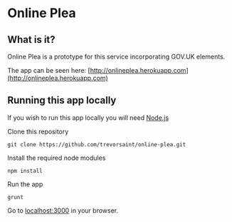 Online Plea
===========


## What is it?

Online Plea is a prototype for this service incorporating GOV.UK elements.

The app can be seen here: [http://onlineplea.herokuapp.com](http://onlineplea.herokuapp.com)


## Running this app locally

If you wish to run this app locally you will need [Node.js](http://nodejs.org/)


Clone this repository

    git clone https://github.com/trevorsaint/online-plea.git


Install the required node modules

    npm install


Run the app

    grunt


Go to [localhost:3000](http://localhost:3000) in your browser.